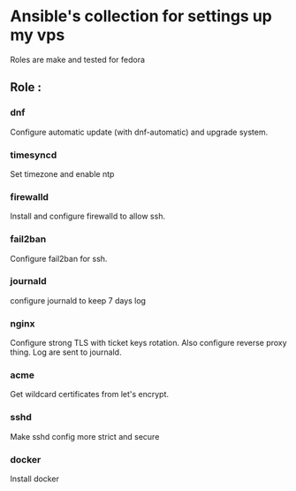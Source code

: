 # Ansible's collection for settings up my vps

Roles are make and tested for fedora

## Role :
### dnf
Configure automatic update (with dnf-automatic) and upgrade system.

###  timesyncd
Set timezone and enable ntp

### firewalld
Install and configure firewalld to allow ssh.

### fail2ban
Configure fail2ban for ssh.

### journald
configure journald to keep 7 days log

### nginx
Configure strong TLS with ticket keys rotation. Also configure reverse proxy thing. Log are sent to journald.

### acme
Get wildcard certificates from let's encrypt.

### sshd
Make sshd config more strict and secure

### docker
Install docker
